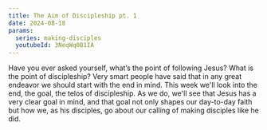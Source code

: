 ```yaml
---
title: The Aim of Discipleship pt. 1
date: 2024-08-18
params:
  series: making-disciples
  youtubeId: 3NeqWq0B1IA
---
```


Have you ever asked yourself, what’s the point of following Jesus? What is the point of discipleship? Very smart people have said that in any great endeavor we should start with the end in mind. This week we'll look into the end, the goal, the telos of discipleship. As we do, we'll see that Jesus has a very clear goal in mind, and that goal not only shapes our day-to-day faith but how we, as his disciples, go about our calling of making disciples like he did.
